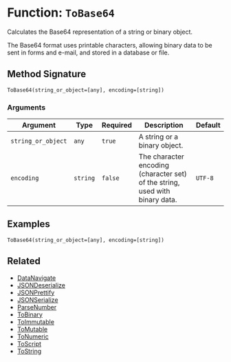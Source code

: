 [comment]: # (Note: This documentation is generated dynamically in the build process.  To modify the contents, change the javadoc on the _invoke method of the BIF class)

# Function: `ToBase64`

Calculates the Base64 representation of a string or binary object.

The Base64 format uses printable characters, allowing binary data to be sent in
 forms and e-mail, and stored in a database or file.

## Method Signature

```
ToBase64(string_or_object=[any], encoding=[string])
```

### Arguments


| Argument | Type | Required | Description | Default |
|----------|------|----------|-------------|---------|
| `string_or_object` | `any` | `true` | A string or a binary object. |  |
| `encoding` | `string` | `false` | The character encoding (character set) of the string, used with binary data. | `UTF-8` |

## Examples

```
ToBase64(string_or_object=[any], encoding=[string])
```

## Related

  * [DataNavigate](./DataNavigate.md)
  * [JSONDeserialize](./JSONDeserialize.md)
  * [JSONPrettify](./JSONPrettify.md)
  * [JSONSerialize](./JSONSerialize.md)
  * [ParseNumber](./ParseNumber.md)
  * [ToBinary](./ToBinary.md)
  * [ToImmutable](./ToImmutable.md)
  * [ToMutable](./ToMutable.md)
  * [ToNumeric](./ToNumeric.md)
  * [ToScript](./ToScript.md)
  * [ToString](./ToString.md)
